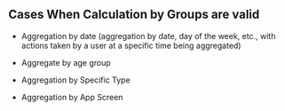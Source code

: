 ## Cases When Calculation by Groups are valid

- Aggregation by date (aggregation by date, day of the week, etc., with actions taken by a user at a specific time being aggregated)

- Aggregate by age group

- Aggregation by Specific Type

- Aggregation by App Screen